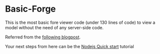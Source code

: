 # Basic-Forge
This is the most basic fore viewer code (under 130 lines of code) to view a model without the need of any server-side code.

Referred from the [following blogpost](https://forge.autodesk.com/blog/publicly-share-models-customized-viewer).

Your next steps from here can be the [Nodejs Quick start](https://forge.autodesk.com/en/docs/quickstarts/v1/nodejs/) tutorial
